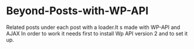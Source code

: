 # Beyond-Posts-with-WP-API
Related posts under each post with a loader.It s made with WP-API and AJAX
In order to work it needs first to install Wp API version 2 and to set it up.
